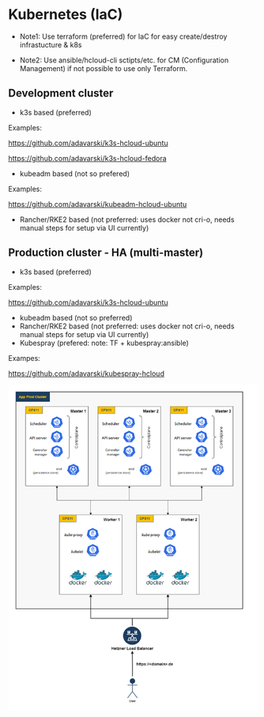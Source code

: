 
# Kubernetes (IaC)

- Note1: Use terraform (preferred) for IaC for easy create/destroy infrastucture & k8s

- Note2: Use ansible/hcloud-cli sctipts/etc. for CM (Configuration Management) if not possible to use only Terraform. 

## Development cluster
- k3s based (preferred)

Examples: 

https://github.com/adavarski/k3s-hcloud-ubuntu

https://github.com/adavarski/k3s-hcloud-fedora


- kubeadm based (not so prefered)

Examples:

https://github.com/adavarski/kubeadm-hcloud-ubuntu

- Rancher/RKE2 based  (not preferred: uses docker not cri-o, needs manual steps for setup via UI currently)

## Production cluster - HA (multi-master)
- k3s based (preferred)

Examples: 

https://github.com/adavarski/k3s-hcloud-ubuntu

- kubeadm based (not so preferred)
- Rancher/RKE2 based  (not preferred: uses docker not cri-o, needs manual steps for setup via UI currently)
- Kubespray (prefered: note: TF + kubespray:ansible)

Exampes:

https://github.com/adavarski/kubespray-hcloud

<img src="../pictures/k8s-production_cluster.png" width="800">

